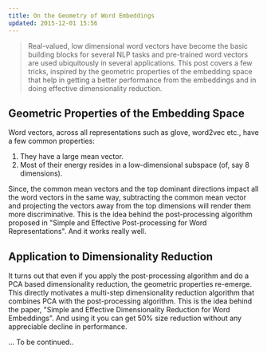 ```yaml
---
title: On the Geometry of Word Embeddings
updated: 2015-12-01 15:56
---
```


> Real-valued, low dimensional word vectors have become the basic building blocks for several NLP tasks and pre-trained word vectors are used ubiquitously in several applications. This post covers a few tricks, inspired by the geometric properties of the embedding space that help in getting a better performance from the embeddings and in doing effective dimensionality reduction.

## Geometric Properties of the Embedding Space

Word vectors, across all representations such as glove, word2vec etc., have a few common properties:

1. They have a large mean vector.
2. Most of their energy resides in a low-dimensional subspace (of, say 8 dimensions).

Since, the common mean vectors and the top dominant directions impact all the word vectors in the same way, subtracting the common mean vector and projecting the vectors away from the top dimensions will render them more discriminative. This is the idea behind the post-processing algorithm proposed in "Simple and Effective Post-processing for Word Representations". And it works really well.

## Application to Dimensionality Reduction

It turns out that even if you apply the post-processing algorithm and do a PCA based dimensionality reduction, the geometric properties re-emerge. This directly motivates a multi-step dimensionality reduction algorithm that combines PCA with the post-processing algorithm. This is the idea behind the paper, "Simple and Effective Dimensionality Reduction for Word Embeddings". And using it you can get 50% size reduction without any appreciable decline in performance.

... To be continued.. 
